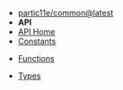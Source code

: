 - [partic11e/common@latest](../ "partic11e/common@latest")
- **API**
- [API Home](./ "API - partic11e/common@latest")
- [Constants](constants "Constants - API - partic11e/common")
<!-- - [Classes](common/api/classes "Classes - API - partic11e/common") -->
- [Functions](functions "Functions - API - partic11e/common")
<!-- - [Exceptions](common/api/exceptions "Exceptions - API - partic11e/common") -->
- [Types](types "Types - API - partic11e/common")
